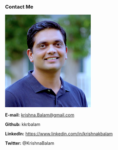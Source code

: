 ### Contact Me
![krishna](img/kbalam.png)

**E-mail:** krishna.Balam@gmail.com

**Github:** kkrbalam

**LinkedIn:** https://www.linkedin.com/in/krishnakbalam

**Twitter:** @KrishnaBalam
